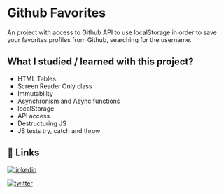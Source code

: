 # Github Favorites

An project with access to Github API to use localStorage in order to save your favorites profiles from Github, searching for the username.


## What I studied / learned with this project?

- HTML Tables
- Screen Reader Only class
- Immutability
- Asynchronism and Async functions
- localStorage
- API access
- Destructuring JS
- JS tests try, catch and throw


## 🔗 Links
[![linkedin](https://img.shields.io/badge/linkedin-0A66C2?style=for-the-badge&logo=linkedin&logoColor=white)](www.linkedin.com/in/renanr0cha)

[![twitter](https://img.shields.io/badge/twitter-1DA1F2?style=for-the-badge&logo=twitter&logoColor=white)](https://twitter.com/renanr0chadev)
